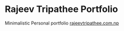 # Rajeev Tripathee Portfolio
Minimalistic Personal portfolio
[rajeevtripathee.com.np](rajeevtripathee.com.np)
